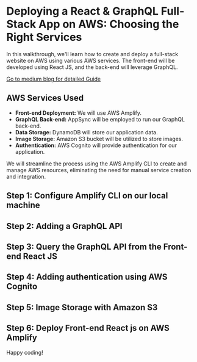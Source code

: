 # Deploying a React & GraphQL Full-Stack App on AWS: Choosing the Right Services

In this walkthrough, we'll learn how to create and deploy a full-stack website on AWS using various AWS services. The front-end will be developed using React JS, and the back-end will leverage GraphQL.

[Go to medium blog for detailed Guide](https://medium.com/@anuragabcr/deploying-a-react-graphql-full-stack-app-on-aws-choosing-the-right-services-cb68d0dba29a)

## AWS Services Used

- **Front-end Deployment:** We will use AWS Amplify.
- **GraphQL Back-end:** AppSync will be employed to run our GraphQL back-end.
- **Data Storage:** DynamoDB will store our application data.
- **Image Storage:** Amazon S3 bucket will be utilized to store images.
- **Authentication:** AWS Cognito will provide authentication for our application.

We will streamline the process using the AWS Amplify CLI to create and manage AWS resources, eliminating the need for manual service creation and integration.

## Step 1: Configure Amplify CLI on our local machine
## Step 2: Adding a GraphQL API
## Step 3: Query the GraphQL API from the Front-end React JS
## Step 4: Adding authentication using AWS Cognito
## Step 5: Image Storage with Amazon S3
## Step 6: Deploy Front-end React js on AWS Amplify

Happy coding!

